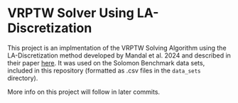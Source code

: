 # VRPTW Solver Using LA-Discretization

This project is an implmentation of the VRPTW Solving Algorithm using the LA-Discretization method developed by Mandal et al. 2024 and described in their paper [here](https://arxiv.org/abs/2403.00262). It was used on the Solomon Benchmark data sets, included in this repository (formatted as .csv files in the `data_sets` directory).

More info on this project will follow in later commits.
